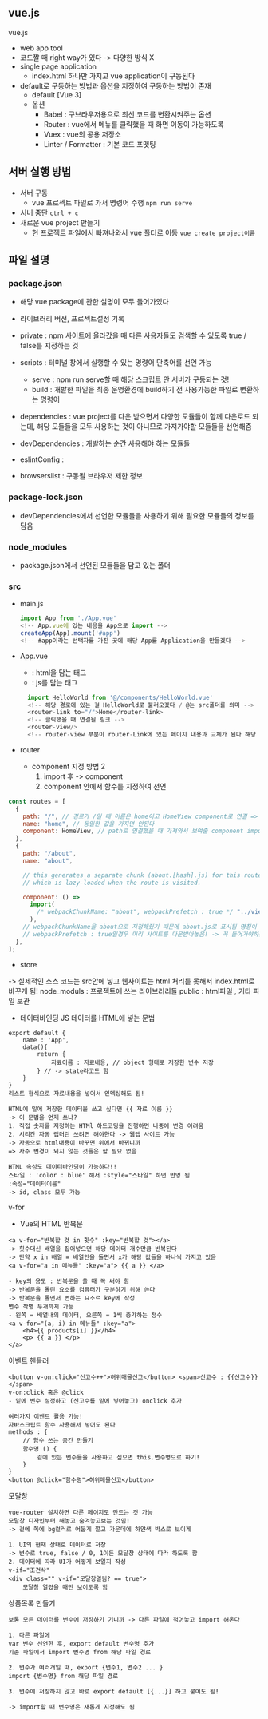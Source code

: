 ## vue.js

vue.js

- web app tool
- 코드짤 때 right way가 있다 -> 다양한 방식 X
- single page application
  - index.html 하나만 가지고 vue application이 구동된다
- default로 구동하는 방법과 옵션을 지정하여 구동하는 방법이 존재
  - default [Vue 3]
  - 옵션
    - Babel : 구브라우저용으로 최신 코드를 변환시켜주는 옵션
    - Router : vue에서 메뉴를 클릭했을 때 화면 이동이 가능하도록
    - Vuex : vue의 공용 저장소
    - Linter / Formatter : 기본 코드 포맷팅

## 서버 실행 방법

- 서버 구동
  - vue 프로젝트 파일로 가서 명령어 수행
    `npm run serve`
- 서버 중단
  `ctrl + c`
- 새로운 vue project 만들기
  - 현 프로젝트 파일에서 빠져나와서 vue 폴더로 이동
    `vue create project이름`

## 파일 설명

### package.json

- 해당 vue package에 관한 설명이 모두 들어가있다
- 라이브러리 버전, 프로젝트설정 기록

- private : npm 사이트에 올라갔을 때 다른 사용자들도 검색할 수 있도록 true / false를 지정하는 것
- scripts : 터미널 창에서 실행할 수 있는 명령어 단축어를 선언 가능
  - serve : npm run serve할 때 해당 스크립트 안 서버가 구동되는 것!
  - build : 개발한 파일을 최종 운영환경에 build하기 전 사용가능한 파일로 변환하는 명령어
- dependencies : vue project를 다운 받으면서 다양한 모듈들이 함께 다운로드 되는데, 해당 모듈들을 모두 사용하는 것이 아니므로 가져가야할 모듈들을 선언해줌
- devDependencies : 개발하는 순간 사용해야 하는 모듈들
- eslintConfig :
- browserslist : 구동될 브라우저 제한 정보

### package-lock.json

- devDependencies에서 선언한 모듈들을 사용하기 위해 필요한 모듈들의 정보를 담음

### node_modules

- package.json에서 선언된 모듈들을 담고 있는 폴더

### src

- main.js

  ```js
  import App from './App.vue'
  <!-- App.vue에 있는 내용을 App으로 import -->
  createApp(App).mount('#app')
  <!-- #app이라는 선택자를 가진 곳에 해당 App를 Application을 만들겠다 -->
  ```

- App.vue

  - <template></template> : html을 담는 태그
  - <script></script> : js를 담는 태그

  ```js
    import HelloWorld from '@/components/HelloWorld.vue'
    <!-- 해당 경로에 있는 걸 HelloWorld로 불러오겠다 / @는 src폴더를 의미 -->
    <router-link to="/">Home</router-link>
    <!-- 클릭했을 때 연결될 링크 -->
    <router-view/>
    <!-- router-view 부분이 router-Link에 있는 페이지 내용과 교체가 된다 해당 부분 외에 다른 부분들은 모두 동일하게 된다-->
  ```

- router
  - component 지정 방법 2
    1. import 후 -> component
    2. component 안에서 함수를 지정하여 선언

```js
const routes = [
  {
    path: "/", // 경로가 /일 때 이름은 home이고 HomeView component로 연결 => router-link to와 동일하게 연결해줘야 한다
    name: "home", // 동일한 값을 가지면 안된다
    component: HomeView, // path로 연결했을 때 가져와서 보여줄 component import 해온 주소 -> 해당 경로에 파일 존재
  },
  {
    path: "/about",
    name: "about",

    // this generates a separate chunk (about.[hash].js) for this route
    // which is lazy-loaded when the route is visited.

    component: () =>
      import(
        /* webpackChunkName: "about", webpackPrefetch : true */ "../views/AboutView.vue"
      ),
    // webpackChunkName을 about으로 지정해줬기 때문에 about.js로 표시됨 명칭이 바뀜!
    // webpackPrefetch : true일경우 미리 사이트를 다운받아놓음! -> 꼭 들어가야하는 사이트, 들어갈 확률이 높거나 부하가 걸리는 사이트라면 미리 받아놓아 시가을 단축하는 것이 좋음
  },
];
```

- store

-> 실제적인 소스 코드는 src안에 넣고 웹사이트는 html 처리를 못해서 index.html로 바꾸게 됨!
node_moduls : 프로젝트에 쓰는 라이브러리들
public : html파일 , 기타 파일 보관

- 데이터바인딩
  JS 데이터를 HTML에 넣는 문법

```
export default {
    name : 'App',
    data(){
        return {
            자료이름 : 자료내용, // object 형태로 저장한 변수 저장
        } // -> state라고도 함
    }
}
리스트 형식으로 자료내용을 넣어서 인덱싱해도 됨!

HTML에 밑에 저장한 데이터을 쓰고 싶다면 {{ 자료 이름 }}
-> 이 문법을 언제 쓰냐?
1. 직접 숫자를 지정하는 HTMl 하드코딩을 진행하면 나중에 변경 어려움
2. 시리간 자동 랩더린 쓰려면 해야한다 -> 웹앱 사이트 가능
-> 자동으로 html내용이 바꾸면 위에서 바뀌니까
=> 자주 변경이 되지 않는 것들은 할 필요 없음

HTML 속성도 데이터바인딩이 가능하다!!
스타일 : 'color : blue' 해서 :style="스타일" 하면 반영 됨
:속성="데이터이름"
-> id, class 모두 가능

```

v-for

- Vue의 HTML 반복문

```
<a v-for="반복할 것 in 횟수" :key="반복할 것"></a>
-> 횟수대신 배열을 집어넣으면 해당 데이터 개수만큼 반복된다
-> 만약 x in 배열 = 배열안을 돌면서 x가 해당 값들을 하나씩 가지고 있음
<a v-for="a in 메뉴들" :key="a"> {{ a }} </a>

- key의 용도 : 반복문을 쓸 때 꼭 써야 함
-> 반복문을 돌린 요소를 컴퓨터가 구분하기 위해 쓴다
-> 반복문을 돌면서 변하는 요소르 key에 작성
변수 작명 두개까지 가능
- 왼쪽 = 배열내의 데이터, 오른쪽 = 1씩 증가하는 정수
<a v-for="(a, i) in 메뉴들" :key="a">
    <h4>{{ products[i] }}</h4>
    <p> {{ a }} </p>
</a>
```

이벤트 핸들러

```
<button v-on:click="신고수++">허위매몰신고</button> <span>신고수 : {{신고수}} </span>
v-on:click 혹은 @click
- 밑에 변수 설정하고 (신고수를 밑에 넣어놓고) onclick 추가

여러가지 이벤트 활용 가능!
자바스크립트 함수 사용해서 넣어도 된다
methods : {
    // 함수 쓰는 공간 만들기
    함수명 () {
        겉에 있는 변수들을 사용하고 싶으면 this.변수명으로 하기!
    }
}
<button @click="함수명">허위매몰신고</button>
```

모달창

```
vue-router 설치하면 다른 페이지도 만드는 것 가능
모달창 디자인부터 해놓고 숨겨놓고보는 것임!
-> 겉에 쪽에 bg컬러로 어둡게 깔고 가운데에 하얀색 박스로 보이게

1. UI의 현재 상태로 데이터로 저장
-> 변수로 true, false / 0, 1이든 모달창 상태에 따라 하도록 함
2. 데이터에 따라 UI가 어떻게 보일지 작성
v-if="조건삭"
<div class="" v-if="모달창열림? == true">
    모달창 열렸을 때만 보이도록 함
```

상품목록 만들기

```
보통 모든 데이터를 변수에 저장하기 기니까 -> 다른 파일에 적어놓고 import 해온다

1. 다른 파일에
var 변수 선언한 후, export default 변수명 추가
기존 파일에서 import 변수명 from 해당 파일 경로

2. 변수가 여러개일 때, export {변수1, 변수2 ... }
import {변수명} from 해당 파일 경로

3. 변수에 저장하지 않고 바로 export default [{...}] 하고 붙여도 됨!

-> import할 때 변수명은 새롭게 지정해도 됨

```
